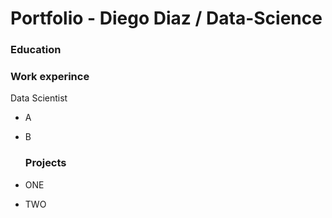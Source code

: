 # Portfolio - Diego Diaz / Data-Science

### Education


### Work experince
Data Scientist 
- A
- B

  ### Projects
- ONE
- TWO
  
